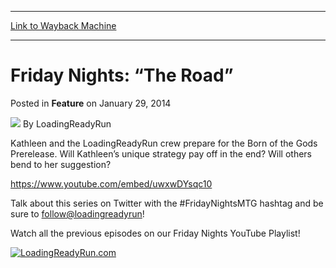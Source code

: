 
---
[Link to Wayback Machine](https://web.archive.org/web/20220125150445/https://magic.wizards.com/en/articles/archive/feature/friday-nights-%E2%80%9C-road%E2%80%9D-2014-01-29)

[_metadata_:author]:- "LoadingReadyRun"
[_metadata_:description]:- "Kathleen and the LoadingReadyRun crew prepare for the Born of the Gods Prerelease. Will Kathleen’s unique strategy pay off in the end? Will others bend to her suggestion? Talk about this series on Twitter with the #FridayNightsMTG hashtag and be sure to follow@loadingreadyrun! Watch all the previous episodes on our Friday Nights YouTube Playlist!"
[_metadata_:generator]:- "Drupal 7 (http://drupal.org)"
[_metadata_:node]:- "153396"
[_metadata_:publish_date]:- "2014-01-29"
[_metadata_:source]:- "div-main-content"
[_metadata_:title]:- "Friday Nights: “The Road”"
[_metadata_:wayback_capture_timestamp]:- "2022-01-25 15:04:45"
[_metadata_:wayback_raw_url]:- "https://web.archive.org/web/20220125150445id_/https://magic.wizards.com/en/articles/archive/feature/friday-nights-%E2%80%9C-road%E2%80%9D-2014-01-29"
[_metadata_:wayback_url]:- "https://magic.wizards.com/en/articles/archive/feature/friday-nights-%E2%80%9C-road%E2%80%9D-2014-01-29"
---


Friday Nights: “The Road”
=========================



 Posted in **Feature**
 on January 29, 2014 






![](https://media.magic.wizards.com/styles/auth_small/public/images/person/lrrbiopic.png)
By LoadingReadyRun











Kathleen and the LoadingReadyRun crew prepare for the Born of the Gods Prerelease. Will Kathleen’s unique strategy pay off in the end? Will others bend to her suggestion?


<https://www.youtube.com/embed/uwxwDYsqc10>


Talk about this series on Twitter with the #FridayNightsMTG hashtag and be sure to [follow@loadingreadyrun](mailto:follow@loadingreadyrun)!


Watch all the previous episodes on our Friday Nights YouTube Playlist!


[![LoadingReadyRun.com](https://media.wizards.com/images/magic/daily/features/238d_lrr.png)](http://www.loadingreadyrun.com/)







